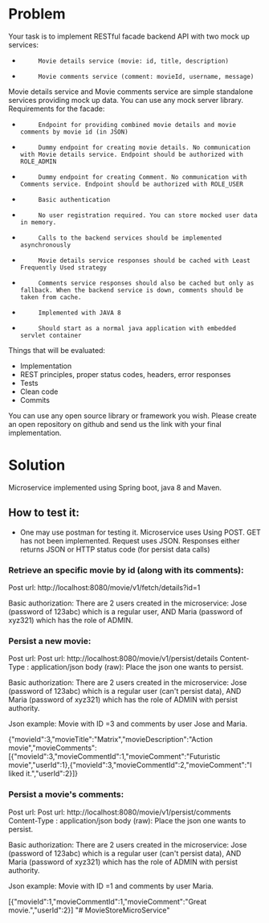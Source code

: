 # Problem

Your task is to implement RESTful facade backend API with two mock up services:
-          Movie details service (movie: id, title, description)
-          Movie comments service (comment: movieId, username, message)

Movie details service and Movie comments service are simple standalone services providing mock up data. You can use any mock server library.
Requirements for the facade:
-          Endpoint for providing combined movie details and movie comments by movie id (in JSON)
-          Dummy endpoint for creating movie details. No communication with Movie details service. Endpoint should be authorized with ROLE_ADMIN
-          Dummy endpoint for creating Comment. No communication with Comments service. Endpoint should be authorized with ROLE_USER
-          Basic authentication
-          No user registration required. You can store mocked user data in memory.
-          Calls to the backend services should be implemented asynchronously
-          Movie details service responses should be cached with Least Frequently Used strategy
-          Comments service responses should also be cached but only as fallback. When the backend service is down, comments should be taken from cache.
-          Implemented with JAVA 8
-          Should start as a normal java application with embedded servlet container

Things that will be evaluated:
-   Implementation
-   REST principles, proper status codes, headers, error responses
-   Tests
-   Clean code
-   Commits

You can use any open source library or framework you wish.
Please create an open repository on github and send us the link with your final implementation.



# Solution

Microservice implemented using Spring boot, java 8 and Maven.

## How to test it:

* One may use postman for testing it. Microservice uses Using POST. GET has not been implemented. Request uses JSON.  Responses either returns JSON or HTTP status code (for persist data calls)



### Retrieve an specific movie by id (along with its comments):

Post url:  http://localhost:8080/movie/v1/fetch/details?id=1

Basic authorization: There are 2 users created in the microservice:  Jose (password of 123abc) which is a regular user, AND Maria (password of  xyz321) which has the role of ADMIN.



### Persist a new movie:

Post url: Post url:  http://localhost:8080/movie/v1/persist/details
Content-Type : application/json
body (raw): Place the json one wants to persist.

Basic authorization: There are 2 users created in the microservice:  Jose (password of 123abc) which is a regular user (can't persist data), AND Maria (password of  xyz321) which has the role of ADMIN with persist authority.

Json example: Movie with ID =3 and comments by user Jose and Maria.

{"movieId":3,"movieTitle":"Matrix","movieDescription":"Action movie","movieComments":[{"movieId":3,"movieCommentId":1,"movieComment":"Futuristic movie","userId":1},{"movieId":3,"movieCommentId":2,"movieComment":"I liked it.","userId":2}]}


### Persist a movie's comments:

Post url: Post url:  http://localhost:8080/movie/v1/persist/comments
Content-Type : application/json
body (raw): Place the json one wants to persist.

Basic authorization: There are 2 users created in the microservice:  Jose (password of 123abc) which is a regular user (can't persist data), AND Maria (password of  xyz321) which has the role of ADMIN with persist authority.

Json example: Movie with ID =1 and comments by user Maria.

[{"movieId":1,"movieCommentId":1,"movieComment":"Great movie.","userId":2}]
"# MovieStoreMicroService" 
